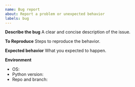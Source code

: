 ```yaml
---
name: Bug report
about: Report a problem or unexpected behavior
labels: bug
---
```


**Describe the bug**
A clear and concise description of the issue.

**To Reproduce**
Steps to reproduce the behavior.

**Expected behavior**
What you expected to happen.

**Environment**
- OS:
- Python version:
- Repo and branch:

